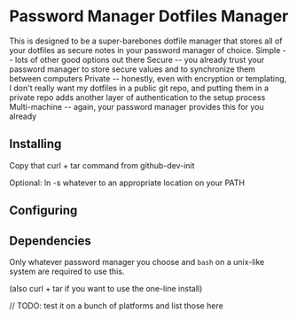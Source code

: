 # Password Manager Dotfiles Manager

This is designed to be a super-barebones dotfile manager that stores all of your dotfiles as secure notes in your password manager of choice.
Simple -- lots of other good options out there
Secure -- you already trust your password manager to store secure values and to synchronize them between computers
Private -- honestly, even with encryption or templating, I don't really want my dotfiles in a public git repo, and putting them in a private repo adds another layer of authentication to the setup process
Multi-machine -- again, your password manager provides this for you already

## Installing

Copy that curl + tar command from github-dev-init

Optional: ln -s whatever to an appropriate location on your PATH

## Configuring



## Dependencies

Only whatever password manager you choose and `bash` on a unix-like system are required to use this.

(also curl + tar if you want to use the one-line install)

// TODO: test it on a bunch of platforms and list those here


